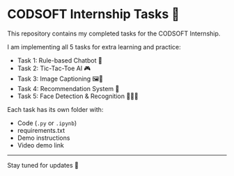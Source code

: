 
# CODSOFT Internship Tasks 🚀

This repository contains my completed tasks for the CODSOFT Internship.  

I am implementing all 5 tasks for extra learning and practice:

- Task 1: Rule-based Chatbot 🤖  
- Task 2: Tic-Tac-Toe AI 🎮  
- Task 3: Image Captioning 🖼️📝  
- Task 4: Recommendation System 🎯  
- Task 5: Face Detection & Recognition 🧑‍🤝‍🧑  

Each task has its own folder with:
- Code (`.py` or `.ipynb`)
- requirements.txt
- Demo instructions
- Video demo link

---
Stay tuned for updates 🚀
